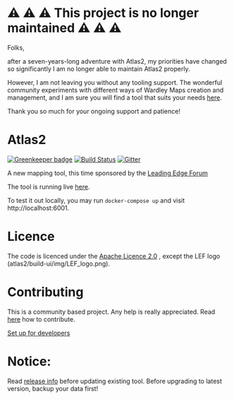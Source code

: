 # :warning:	:warning:	:warning:	This project is no longer maintained :warning:	:warning:	:warning:	 

Folks, 

after a seven-years-long adventure with Atlas2, my priorities have changed so significantly I am no longer able to maintain Atlas2 properly.

However, I am not leaving you without any tooling support. The wonderful community experiments with different ways of Wardley Maps creation and management, and I am sure you will find a tool that suits your needs [here](https://list.wardleymaps.com/#apps).

Thank you so much for your ongoing support and patience!

# Atlas2

[![Greenkeeper badge](https://badges.greenkeeper.io/LeadingEdgeForum/atlas2.svg)](https://greenkeeper.io/)
[![Build Status](https://travis-ci.org/LeadingEdgeForum/atlas2.svg?branch=master)](https://travis-ci.org/LeadingEdgeForum/atlas2)
[![Gitter](https://badges.gitter.im/Join_Chat.svg)](https://gitter.im/atlas2)

A new mapping tool, this time sponsored by the [Leading Edge Forum](http://www.wardleymaps.com)

The tool is running live [here](https://atlas2.wardleymaps.com).

To test it out locally, you may run `docker-compose up` and visit http://localhost:6001.

# Licence
The code is licenced under the [Apache Licence 2.0](https://github.com/LeadingEdgeForum/atlas2/blob/master/LICENSE) , except the LEF logo (atlas2/build-ui/img/LEF_logo.png).


# Contributing
This is a community based project. Any help is really appreciated. Read [here](https://github.com/LeadingEdgeForum/atlas2/wiki/Contributing) how to contribute.

[Set up for developers](https://github.com/LeadingEdgeForum/atlas2/wiki/Dev-Setup)


# Notice:
Read [release info](https://github.com/LeadingEdgeForum/atlas2/releases) before updating existing tool. Before upgrading to latest version, backup your data first!
